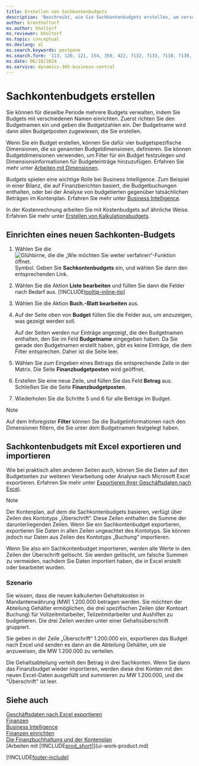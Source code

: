 ```yaml
---
title: Erstellen von Sachkontenbudgets
description: 'Beschreibt, wie Sie Sachkontenbudgets erstellen, um verschiedene finanzielle Aktivitäten zu planen und Dimensionen für Business Intelligence-Zwecke zuzuordnen.'
author: brentholtorf
ms.author: bholtorf
ms.reviewer: bholtorf
ms.topic: conceptual
ms.devlang: al
ms.search.keywords: postpone
ms.search.form: '113, 120, 121, 154, 350, 422, 7132, 7133, 7138, 7139, 9203, 9219, 9239, 9373, 9374'
ms.date: 06/10/2024
ms.service: dynamics-365-business-central
---
```

# Sachkontenbudgets erstellen

Sie können für dieselbe Periode mehrere Budgets verwalten, indem Sie Budgets mit verschiedenen Namen einrichten. Zuerst richten Sie den Budgetnamen ein und geben die Budgetzahlen ein. Der Budgetname wird dann allen Budgetposten zugewiesen, die Sie erstellen.  

Wenn Sie ein Budget erstellen, können Sie dafür vier budgetspezifische Dimensionen, die so genannten Budgetdimensionen, definieren. Sie können Budgetdimensionen verwenden, um Filter für ein Budget festzulegen und Dimensionsinformationen für Budgeteinträge hinzuzufügen. Erfahren Sie mehr unter [Arbeiten mit Dimensionen](finance-dimensions.md).

Budgets spielen eine wichtige Rolle bei Business Intelligence. Zum Beispiel in einer Bilanz, die auf Finanzberichten basiert, die Budgetbuchungen enthalten, oder bei der Analyse von budgetierten gegenüber tatsächlichen Beträgen im Kontenplan. Erfahren Sie mehr unter [Business Intelligence](bi.md).

In der Kostenrechnung arbeiten Sie mit Kostenbudgets auf ähnliche Weise. Erfahren Sie mehr unter [Erstellen von Kalkulationsbudgets](finance-create-cost-budgets.md).  

## Einrichten eines neuen Sachkonten-Budgets

1. Wählen Sie die ![Glühbirne, die die „Wie möchten Sie weiter verfahren“-Funktion öffnet.](media/ui-search/search_small.png "Tell me-Funktion") Symbol. Geben Sie **Sachkontenbudgets** ein, und wählen Sie dann den entsprechenden Link.  
2. Wählen Sie die Aktion **Liste bearbeiten** und füllen Sie dann die Felder nach Bedarf aus. [!INCLUDE[tooltip-inline-tip](includes/tooltip-inline-tip_md.md)]  
3. Wählen Sie die Aktion **Buch.-Blatt bearbeiten** aus.
4. Auf der Seite oben von **Budget** füllen Sie die Felder aus, um anzuzeigen, was gezeigt werden soll.  

   Auf der Seiten werden nur Einträge angezeigt, die den Budgetnamen enthalten, den Sie im Feld **Budgetname** eingegeben haben. Da Sie gerade den Budgetnamen erstellt haben, gibt es keine Einträge, die dem Filter entsprechen. Daher ist die Seite leer.  
5. Wählen Sie zum Eingeben eines Betrags die entsprechende Zelle in der Matrix. Die Seite **Finanzbudgetposten** wird geöffnet.  
6. Erstellen Sie eine neue Zeile, und füllen Sie das Feld **Betrag** aus. Schließen Sie die Seite **Finanzbudgetposten**.  
7. Wiederholen Sie die Schritte 5 und 6 für alle Beträge im Budget.  

> [!NOTE]  
> Auf dem Inforegister **Filter** können Sie die Budgetinformationen nach den Dimensionen filtern, die Sie unter dem Budgetnamen festgelegt haben.

## Sachkontenbudgets mit Excel exportieren und importieren

Wie bei praktisch allen anderen Seiten auch, können Sie die Daten auf den Budgetseiten zur weiteren Verarbeitung oder Analyse nach Microsoft Excel exportieren. Erfahren Sie mehr unter [Exportieren Ihrer Geschäftsdaten nach Excel](about-export-data.md).

> [!NOTE]
> Der Kontenplan, auf dem die Sachkontenbudgets basieren, verfügt über Zeilen des Kontotyps „Überschrift“. Diese Zeilen enthalten die Summe der darunterliegenden Zeilen. Wenn Sie ein Sachkontenbudget exportieren, exportieren Sie Daten in allen Zeilen ungeachtet des Kontotyps. Sie können jedoch nur Daten aus Zeilen des Kontotyps „Buchung“ importieren.

Wenn Sie also ein Sachkontenbudget importieren, werden alle Werte in den Zeilen der Überschrift gelöscht. Sie werden gelöscht, um falsche Summen zu vermeiden, nachdem Sie Daten importiert haben, die in Excel erstellt oder bearbeitet wurden.

### Szenario

Sie wissen, dass die neuen kalkulierten Gehaltskosten in Mandantenwährung (MW) 1.200.000 betragen werden. Sie möchten der Abteilung Gehälter ermöglichen, die drei spezifischen Zeilen (der Kontoart Buchung) für Vollzeitmitarbeiter, Teilzeitmitarbeiter und Aushilfen zu budgetieren. Die drei Zeilen werden unter einer Gehaltsüberschrift gruppiert.

Sie geben in der Zeile „Überschrift“ 1.200.000 ein, exportieren das Budget nach Excel und senden es dann an die Abteilung Gehälter, um sie anzuweisen, die MW 1.200.000 zu verteilen.

Die Gehaltsabteilung verteilt den Betrag in drei Sachkonten. Wenn Sie dann das Finanzbudget wieder importieren, werden diese drei Konten mit den neuen Excel-Daten ausgefüllt und summieren zu MW 1.200.000, und die "Überschrift" ist leer.

## Siehe auch 

[Geschäftsdaten nach Excel exportieren](about-export-data.md)  
[Finanzen](finance.md)  
[Business Intelligence](bi.md)  
[Finanzen einrichten](finance-setup-finance.md)  
[Die Finanzbuchhaltung und der Kontenplan](finance-general-ledger.md)  
[Arbeiten mit [!INCLUDE[prod_short](includes/prod_short.md)]](ui-work-product.md)  

[!INCLUDE[footer-include](includes/footer-banner.md)]
